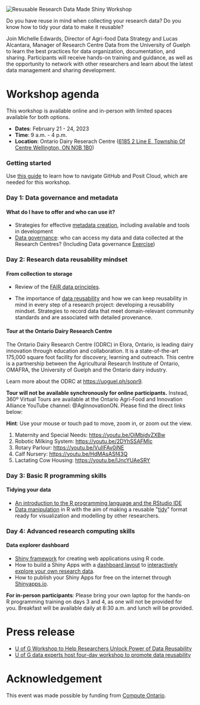 ![Resusable Research Data Made Shiny Workshop](src/top-banner.png)

Do you have reuse in mind when collecting your research data? Do you know how to tidy your data to make it reusable?

Join Michelle Edwards, Director of Agri-food Data Strategy and Lucas Alcantara, Manager of Research Centre Data from the University of Guelph to learn the best practices for data organization, documentation, and sharing. Participants will receive hands-on training and guidance, as well as the opportunity to network with other researchers and learn about the latest data management and sharing development.

# Workshop agenda

This workshop is available online and in-person with limited spaces available for both options.

- **Dates**: February 21 - 24, 2023
- **Time**: 9 a.m. - 4 p.m.
- **Location**: Ontario Dairy Reserach Centre ([6185 2 Line E, Township Of Centre Wellington, ON N0B 1B0](https://goo.gl/maps/RFwugLfUyDkirySe6))

### Getting started
Use [this guide](00_Start_Here/README.md) to learn how to navigate GitHub and Posit Cloud, which are needed for this workshop.

### Day 1: Data governance and metadata
#### What do I have to offer and who can use it?

- Strategies for effective [metadata creation](Day_1/D1S2_Effective_Metadata_Creation/D1S2_Effective_Metadata_Creation.pdf), including available and tools in development
- [Data governance](Day_1/D1S3_Data_Governance/D1S3_Data_Governance.pdf): who can access my data and data collected at the Research Centres? (Including Data governance [Exercise](Day_1/D1S4_Data_Governance_Exercise/D1S4_Data_Governance_Exercise.pdf))

### Day 2: Research data reusability mindset
#### From collection to storage

- Review of the [FAIR data principles](Day_2/D2_All_Sessions.pdf).

- The importance of [data reusability](Day_2/D2_All_Sessions.pdf) and how we can keep reusability in mind in every step of a research project: developing a reusability mindset. Strategies to record data that meet domain-relevant community standards and are associated with detailed provenance.

#### Tour at the Ontario Dairy Research Centre

The Ontario Dairy Research Centre (ODRC) in Elora, Ontario, is leading dairy innovation through education and collaboration. It is a state-of-the-art 175,000 square foot facility for discovery, learning and outreach. This centre is a partnership between the Agricultural Research Institute of Ontario, OMAFRA, the University of Guelph and the Ontario dairy industry.

Learn more about the ODRC at https://uoguel.ph/sopr9.

**Tour will not be available synchronously for online participants.** Instead, 360º Virtual Tours are available at the Ontario Agri-Food and Innovation Alliance YouTube channel: @AgInnovationON. Please find the direct links below:

**Hint**: Use your mouse or touch pad to move, zoom in, or zoom out the view.


1. Maternity and Special Needs: https://youtu.be/OiMbjdyZXBw
2. Robotic Milking System: https://youtu.be/2DYhSSAFMIc 
3. Rotary Parlour: https://youtu.be/VulIFAv0jNE 
4. Calf Nursery: https://youtu.be/HdMAsASf43Q 
5. Lactating Cow Housing: https://youtu.be/lJncYUAeSRY 

### Day 3: Basic R programming skills
#### Tidying your data

- [An introduction to the R programming language and the RStudio IDE](Day_3/D3S1_Posit_R_RStudio/D3S1_Posit_R_RStudio_Intro.pdf)
- [Data manipulation](Day_3/D3S2_Tidyverse_1/D3S2_Tidyverse_1.pdf) in R with the aim of making a reusable "[tidy](Day_3/D3S3_Tidyverse_2/D3S3_Tidyverse_2.pdf)" format ready for visualization and modelling by other researchers.

### Day 4: Advanced research computing skills
#### Data explorer dashboard

- [Shiny framework](Day_3/D3S4_Intro_to_Shiny/D3S4_Intro_to_Shiny.pdf) for creating web applications using R code.
- How to build a Shiny Apps with a [dashboard layout](Day_4/D4S2_Shiny_Layouts/D4S2_Shiny_Layout.pdf) to [interactively explore your own research data](Day_4/D4S1_Shiny_Reactivity/D4S1_Shiny_Reactivity.pdf).
- How to publish your Shiny Apps for free on the internet through [Shinyapps.io](https://shinyapps.io).

**For in-person participants**: Please bring your own laptop for the hands-on R programming training on days 3 and 4, as one will not be provided for you. Breakfast will be available daily at 8:30 a.m. and lunch will be provided.

# Press release
- [U of G Workshop to Help Researchers Unlock Power of Data Reusability](https://foodfromthought.ca/u-of-g-workshop-to-help-researchers-unlock-power-of-data-reusability/)
- [U of G data experts host four-day workshop to promote data reusability](https://myemail.constantcontact.com/March-Alliance-Innovations-Newsletter.html?soid=1102418459743&aid=PXzMMLGspwY)

# Acknowledgement
This event was made possible by funding from [Compute Ontario](https://www.computeontario.ca/).
